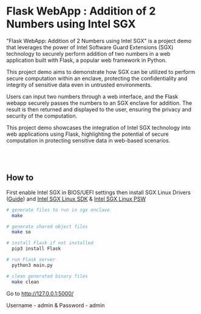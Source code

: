 # Flask WebApp : Addition of 2 Numbers using Intel SGX

"Flask WebApp: Addition of 2 Numbers using Intel SGX" is a project demo that leverages the power of Intel Software Guard Extensions (SGX) technology to securely perform addition of two numbers in a web application built with Flask, a popular web framework in Python.

This project demo aims to demonstrate how SGX can be utilized to perform secure computation within an enclave, protecting the confidentiality and integrity of sensitive data even in untrusted environments.

Users can input two numbers through a web interface, and the Flask webapp securely passes the numbers to an SGX enclave for addition. The result is then returned and displayed to the user, ensuring the privacy and security of the computation.

This project demo showcases the integration of Intel SGX technology into web applications using Flask, highlighting the potential of secure computation in protecting sensitive data in web-based scenarios.

<br/>
<br/>

## How to

First enable Intel SGX in BIOS/UEFI settings then install SGX Linux Drivers ([Guide](https://docs.scrt.network/secret-network-documentation/infrastructure/node-runners/node-setup/install-sgx)) and [Intel SGX Linux SDK](https://github.com/intel/linux-sgx) & [Intel SGX Linux PSW](https://github.com/intel/linux-sgx)

```bash
# generate files to run in sgx enclave
  make

# generate shared object files
  make so

# install Flask if not installed
  pip3 install Flask

# run Flask server
  python3 main.py

# clean generated binary files
  make clean
```

Go to http://127.0.0.1:5000/

Username - admin & Password - admin

<br/>
<br/>
<br/>
<br/>
